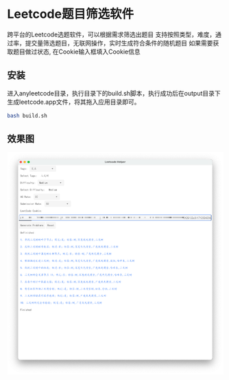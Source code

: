 # Leetcode题目筛选软件
跨平台的Leetcode选题软件，可以根据需求筛选出题目
支持按照类型，难度，通过率，提交量筛选题目，无联网操作，实时生成符合条件的随机题目
如果需要获取题目做过状态, 在Cookie输入框填入Cookie信息


## 安装
进入anyleetcode目录，执行目录下的build.sh脚本，执行成功后在output目录下生成leetcode.app文件，将其拖入应用目录即可。
```bash
bash build.sh
```

## 效果图
![效果图](static/img.png)